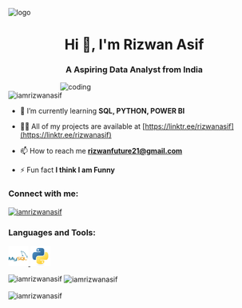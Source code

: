 ![logo](https://github.com/iamrizwanasif/iamrizwanasif/blob/main/Github%20Banner_PNG.png)
<h1 align="center">Hi 👋, I'm Rizwan Asif</h1>
<h3 align="center">A Aspiring Data Analyst from India</h3>

<img align="right" alt="coding" width="400" src="https://user-images.githubusercontent.com/55389276/140866485-8fb1c876-9a8f-4d6a-98dc-08c4981eaf70.gif">

<p align="left"> <img src="https://komarev.com/ghpvc/?username=iamrizwanasif&label=Profile%20views&color=0e75b6&style=flat" alt="iamrizwanasif" /> </p>

- 🌱 I’m currently learning **SQL, PYTHON, POWER BI**

- 👨‍💻 All of my projects are available at [https://linktr.ee/rizwanasif](https://linktr.ee/rizwanasif)

- 📫 How to reach me **rizwanfuture21@gmail.com**

- ⚡ Fun fact **I think I am Funny**

<h3 align="left">Connect with me:</h3>
<p align="left">
<a href="https://linkedin.com/in/iamrizwanasif" target="blank"><img align="center" src="https://raw.githubusercontent.com/rahuldkjain/github-profile-readme-generator/master/src/images/icons/Social/linked-in-alt.svg" alt="iamrizwanasif" height="30" width="40" /></a>
</p>

<h3 align="left">Languages and Tools:</h3>
<p align="left"> <a href="https://www.mysql.com/" target="_blank" rel="noreferrer"> <img src="https://raw.githubusercontent.com/devicons/devicon/master/icons/mysql/mysql-original-wordmark.svg" alt="mysql" width="40" height="40"/> </a> <a href="https://www.python.org" target="_blank" rel="noreferrer"> <img src="https://raw.githubusercontent.com/devicons/devicon/master/icons/python/python-original.svg" alt="python" width="40" height="40"/> </a> </p>

<p><img align="left" src="https://github-readme-stats.vercel.app/api/top-langs?username=iamrizwanasif&show_icons=true&locale=en&layout=compact" alt="iamrizwanasif" /></p>

<p>&nbsp;<img align="center" src="https://github-readme-stats.vercel.app/api?username=iamrizwanasif&show_icons=true&locale=en" alt="iamrizwanasif" /></p>

<p><img align="center" src="https://github-readme-streak-stats.herokuapp.com/?user=iamrizwanasif&" alt="iamrizwanasif" /></p>
